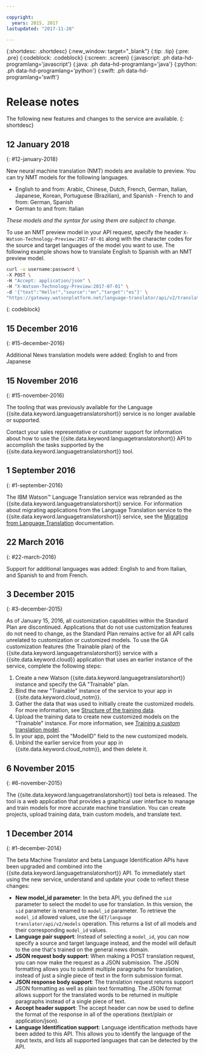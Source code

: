 ```yaml
---

copyright:
  years: 2015, 2017
lastupdated: "2017-11-28"

---
```


{:shortdesc: .shortdesc}
{:new_window: target="_blank"}
{:tip: .tip}
{:pre: .pre}
{:codeblock: .codeblock}
{:screen: .screen}
{:javascript: .ph data-hd-programlang='javascript'}
{:java: .ph data-hd-programlang='java'}
{:python: .ph data-hd-programlang='python'}
{:swift: .ph data-hd-programlang='swift'}

# Release notes

The following new features and changes to the service are available.
{: shortdesc}

## 12 January 2018
{: #12-january-2018}

New neural machine translation (NMT) models are available to preview. You can try NMT models for the following languages. 

- English to and from: Arabic, Chinese, Dutch, French, German, Italian, Japanese, Korean, Portuguese (Brazilian), and Spanish - French to and from: German, Spanish
- German to and from: Italian

*These models and the syntax for using them are subject to change.*

To use an NMT preview model in your API request, specify the header `X-Watson-Technology-Preview:2017-07-01` along with the character codes for the source and target languages of the model you want to use. The following example shows how to translate English to Spanish with an NMT preview model.

```bash
curl -u username:password \
-X POST \
-H "Accept: application/json" \
-H "X-Watson-Technology-Preview:2017-07-01" \
-d '{"text":"Hello!","source":"en","target":"es"}' \
"https://gateway.watsonplatform.net/language-translator/api/v2/translate"
```
{: codeblock}


## 15 December 2016
{: #15-december-2016}

Additional News translation models were added: English to and from Japanese

## 15 November 2016
{: #15-november-2016}

The tooling that was previously available for the Language {{site.data.keyword.languagetranslatorshort}} service is no longer available or supported. 

Contact your sales representative or customer support for information about how to use the {{site.data.keyword.languagetranslatorshort}} API to accomplish the tasks supported by the {{site.data.keyword.languagetranslatorshort}} tool.

## 1 September 2016
{: #1-september-2016}

The IBM Watson&trade; Language Translation service was rebranded as the {{site.data.keyword.languagetranslatorshort}} service. For information about migrating applications from the Language Translation service to the {{site.data.keyword.languagetranslatorshort}} service, see the [Migrating from Language Translation](/docs/services/language-translator/migrating.html) documentation.

## 22 March 2016
{: #22-march-2016}

Support for additional languages was added: English to and from Italian, and Spanish to and from French.

## 3 December 2015
{: #3-december-2015}

As of January 15, 2016, all customization capabilities within the Standard Plan are discontinued. Applications that do not use customization features do not need to change, as the Standard Plan remains active for all API calls unrelated to customization or customized models. To use the GA customization features (the Trainable plan) of the {{site.data.keyword.languagetranslatorshort}} service with a {{site.data.keyword.cloud}} application that uses an earlier instance of the service, complete the following steps:

1.  Create a new Watson {{site.data.keyword.languagetranslatorshort}} instance and specify the GA "Trainable" plan.
1.  Bind the new "Trainable" instance of the service to your app in {{site.data.keyword.cloud_notm}}.
1.  Gather the data that was used to initially create the customized models. For more information, see [Structure of the training data](/docs/services/language-translator/customizing.html#structure).
1.  Upload the training data to create new customized models on the "Trainable" instance. For more information, see [Training a custom translation model](/docs/services/language-translator/customizing.html#training).
1.  In your app, point the "ModelID" field to the new customized models.
1.  Unbind the earlier service from your app in {{site.data.keyword.cloud_notm}}, and then delete it.

## 6 November 2015
{: #6-november-2015}

The {{site.data.keyword.languagetranslatorshort}} tool beta is released. The tool is a web application that provides a graphical user interface to manage and train models for more accurate machine translation. You can create projects, upload training data, train custom models, and translate text.

## 1 December 2014
{: #1-december-2014}

The beta Machine Translator and beta Language Identification APIs have been upgraded and combined into the {{site.data.keyword.languagetranslatorshort}} API. To immediately start using the new service, understand and update your code to reflect these changes:

- **New model\_id parameter**: In the beta API, you defined the `sid` parameter to select the model to use for translation. In this version, the `sid` parameter is renamed to `model_id` parameter. To retrieve the `model_id` allowed values, use the `GET/language  translator/api/v2/models` operation. This returns a list of all models and their corresponding `model_id` values.
- **Language pair support**: Instead of selecting a `model_id`, you can now specify a source and target language instead, and the model will default to the one that's trained on the general news domain.
- **JSON request body support**: When making a POST translation request, you can now make the request as a JSON submission. The JSON formatting allows you to submit multiple paragraphs for translation, instead of just a single piece of text in the form submission format.
- **JSON response body support**: The translation request returns support JSON formatting as well as plain text formatting. The JSON format allows support for the translated words to be returned in multiple paragraphs instead of a single piece of text.
- **Accept header support**: The accept header can now be used to define the format of the response in all of the operations (text/plain or application/json).
- **Language Identification support**: Language identification methods have been added to this API. This allows you to identify the language of the input texts, and lists all supported languages that can be detected by the API.

